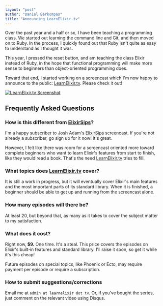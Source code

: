 ```yaml
---
layout: "post"
author: "Daniel Berkompas"
title: "Announcing LearnElixir.tv"
---
```


Over the past year and a half or so, I have been teaching a programming class.
We started out learning the command line and Git, and then moved on to Ruby.
In the process, I quickly found out that Ruby isn't quite as easy to understand
as I thought it was.

<!-- more -->

This year, I pressed the reset button, and am teaching the class Elixir instead
of Ruby, in the hope that functional programming will make more sense to
beginners than object-oriented programming does.

Toward that end, I started working on a screencast which I'm now happy to
announce to the public: [LearnElixir.tv][learn_elixir]. Please check it out!

[![LearnElixir.tv Screenshot](https://dl.dropboxusercontent.com/u/2736799/blog/learn-elixir-screenshot.png)][learn_elixir]

## Frequently Asked Questions

### How is this different from [ElixirSips][elixirsips]?

I'm a happy subscriber to Josh Adam's [ElixirSips][elixirsips] screencast. If 
you're not already a subscriber, go sign up for it now! It's great.

However, I felt like there was room for a screencast oriented more toward 
complete beginners who want to learn Elixir's features from start to finish, 
like they would read a book. That's the need [LearnElixir.tv][learn_elixir] 
tries to fill.

### What topics does [LearnElixir.tv][learn_elixir] cover?

It is still a work in progress, but it will eventually cover Elixir's main
features and the most important parts of its standard library. When it is
finished, a beginner should be able to get up and running from the screencast 
alone.

### How many episodes will there be?

At least 20, but beyond that, as many as it takes to cover the subject matter 
to my satisfaction.

### What does it cost?

Right now, **$9.** One time. It's a steal. This price covers the episodes on
Elixir's built-in features and standard library. I'll raise it soon, so get it 
while it's this cheap!

Future episodes on special topics, like Phoenix or Ecto, may require payment per
episode or require a subscription.

### How to submit suggestions/corrections

Email me at `admin at learnelixir dot tv`. Or, if you've bought the series, just
comment on the relevant video using Disqus.

[learn_elixir]: http://www.learnelixir.tv
[elixirsips]: http://elixirsips.com

